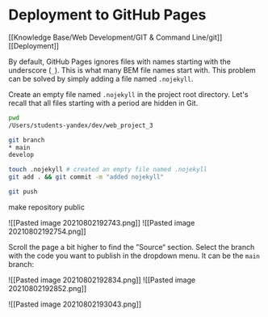 # Deployment to GitHub Pages

[[Knowledge Base/Web Development/GIT & Command Line/git]]
[[Deployment]]


By default, GitHub Pages ignores files with names starting with the underscore (`_`). This is what many BEM file names start with. This problem can be solved by simply adding a file named `.nojekyll`.

Create an empty file named `.nojekyll` in the project root directory. Let's recall that all files starting with a period are hidden in Git.

```bash
pwd
/Users/students-yandex/dev/web_project_3

git branch
* main
develop

touch .nojekyll # created an empty file named .nojekyll
git add . && git commit -m "added nojekyll"

git push
```

make repository public

![[Pasted image 20210802192743.png]]
![[Pasted image 20210802192754.png]]

Scroll the page a bit higher to find the ”Source“ section. Select the branch with the code you want to publish in the dropdown menu. It can be the `main` branch:

![[Pasted image 20210802192834.png]]
![[Pasted image 20210802192852.png]]

![[Pasted image 20210802193043.png]]